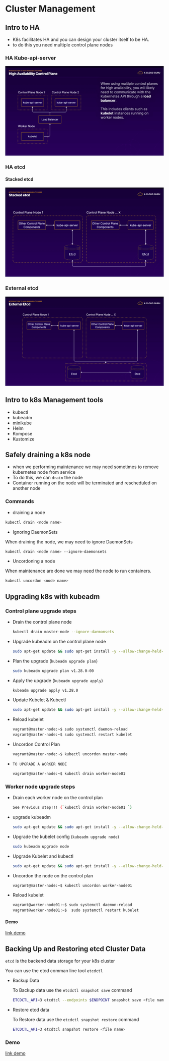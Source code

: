 # Cluster Management
## Intro to HA
- K8s facilitates HA and you can design your cluster itself to be HA.
- to do this you need multiple control plane nodes

### HA Kube-api-server
![](../images/Screenshot%202023-11-07%20at%2015.18.25.png)

### HA etcd
#### Stacked etcd

![](../images/Screenshot%202023-11-07%20at%2015.21.30.png)

### External etcd

![](../images/Screenshot%202023-11-07%20at%2015.22.54.png)

## Intro to k8s Management tools
- kubectl
- kubeadm
- minikube
- Helm
- Kompose
- Kustomize

## Safely draining a k8s node

- when we performing maintenance we may need sometimes to remove kubernetes node from service
- To do this, we can `drain` the node
- Container running on the node will be terminated and rescheduled on another node

### Commands
- draining a node
```sh
kubectl drain <node name>
```
- Ignoring DaemonSets

When draining the node, we may need to ignore DaemonSets
```sh
kubectl drain <node name> --ignore-daemonsets
```
- Uncordoning a node

When maintenance are done we may need the node to run containers.
```sh
kubectl uncordon <node name>
```

## Upgrading k8s with kubeadm

### Control plane upgrade steps
- Drain the control plane node
    ```sh
    kubectl drain master-node --ignore-daemonsets
    ```
- Upgrade kubeadm on the control plane node
    ```sh
    sudo apt-get update && sudo apt-get install -y --allow-change-held-packages kubeadm=1.28.0-00
    ```
- Plan the upgrade (`kubeadm upgrade plan`)
    ```sh
    sudo kubeadm upgrade plan v1.28.0-00
    ```
- Apply the upgrade (`kubeadm upgrade apply`)
    ```sh
    kubeadm upgrade apply v1.28.0
    ```
- Update Kubelet & Kubectl
    ```sh
    sudo apt-get update && sudo apt-get install -y --allow-change-held-packages kubelet=1.28.0-00 kubectl=1.28.0-00
    ```
- Reload kubelet
    ```sh
    vagrant@master-node:~$ sudo systemctl daemon-reload
    vagrant@master-node:~$ sudo systemctl restart kubelet
    ```
    
- Uncordon Control Plan
    ```sh
    vagrant@master-node:~$ kubectl uncordon master-node
    ```
- `TO UPGRADE A WORKER NODE`
    ```sh
    vagrant@master-node:~$ kubectl drain worker-node01 
    ```
### Worker node upgrade steps
- Drain each worker node on the control plan
    ```sh
    See Previous step!!! (`kubectl drain worker-node01 `)
    ```
- upgrade kubeadm
    ```sh
    sudo apt-get update && sudo apt-get install -y --allow-change-held-packages kubeadm=1.28.0-00
    ```
- Upgrade the kubelet config (`kubeadm upgrade node`)
   ```sh
   sudo kubeadm upgrade node
   ```
- Upgrade Kubelet and kubectl
    ```sh
    sudo apt-get update && sudo apt-get install -y --allow-change-held-packages kubelet=1.28.0-00 kubectl=1.28.0-00
    ```
- Uncordon the node on the control plan
    ```sh
    vagrant@master-node:~$ kubectl uncordon worker-node01 
    ```
- Reload kubelet

    ```sh
    vagrant@worker-node01:~$ sudo systemctl daemon-reload
    vagrant@worker-node01:~$  sudo systemctl restart kubelet
    ```

#### Demo 
[link demo](demo_upgrade_kubernetes.md)


## Backing Up and Restoring etcd Cluster Data
`etcd` is the backend data storage for your k8s cluster

You can use the etcd comman line tool `etcdctl`
- Backup Data


    To Backup data use the `etcdctl snapshot save` command
    ```sh
    ETCDCTL_API=3 etcdtcl --endpoints $ENDPOINT snapshot save <file name>
    ```

 - Restore etcd data

    To Restore data use the `etcdctl snapshot restore` command
    ```sh
    ETCDCTL_API=3 etcdtcl snapshot restore <file name>
    ```

### Demo
[link demo](demo_backup_restore_etcd.md)
